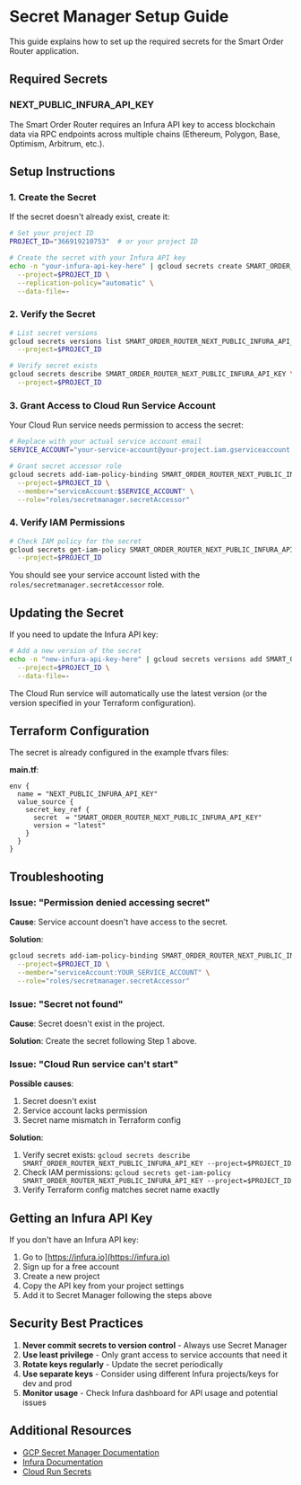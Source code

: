 # Secret Manager Setup Guide

This guide explains how to set up the required secrets for the Smart Order Router application.

## Required Secrets

### NEXT_PUBLIC_INFURA_API_KEY

The Smart Order Router requires an Infura API key to access blockchain data via RPC endpoints across multiple chains (Ethereum, Polygon, Base, Optimism, Arbitrum, etc.).

## Setup Instructions

### 1. Create the Secret

If the secret doesn't already exist, create it:

```bash
# Set your project ID
PROJECT_ID="366919210753"  # or your project ID

# Create the secret with your Infura API key
echo -n "your-infura-api-key-here" | gcloud secrets create SMART_ORDER_ROUTER_NEXT_PUBLIC_INFURA_API_KEY \
  --project=$PROJECT_ID \
  --replication-policy="automatic" \
  --data-file=-
```

### 2. Verify the Secret

```bash
# List secret versions
gcloud secrets versions list SMART_ORDER_ROUTER_NEXT_PUBLIC_INFURA_API_KEY \
  --project=$PROJECT_ID

# Verify secret exists
gcloud secrets describe SMART_ORDER_ROUTER_NEXT_PUBLIC_INFURA_API_KEY \
  --project=$PROJECT_ID
```

### 3. Grant Access to Cloud Run Service Account

Your Cloud Run service needs permission to access the secret:

```bash
# Replace with your actual service account email
SERVICE_ACCOUNT="your-service-account@your-project.iam.gserviceaccount.com"

# Grant secret accessor role
gcloud secrets add-iam-policy-binding SMART_ORDER_ROUTER_NEXT_PUBLIC_INFURA_API_KEY \
  --project=$PROJECT_ID \
  --member="serviceAccount:$SERVICE_ACCOUNT" \
  --role="roles/secretmanager.secretAccessor"
```

### 4. Verify IAM Permissions

```bash
# Check IAM policy for the secret
gcloud secrets get-iam-policy SMART_ORDER_ROUTER_NEXT_PUBLIC_INFURA_API_KEY \
  --project=$PROJECT_ID
```

You should see your service account listed with the `roles/secretmanager.secretAccessor` role.

## Updating the Secret

If you need to update the Infura API key:

```bash
# Add a new version of the secret
echo -n "new-infura-api-key-here" | gcloud secrets versions add SMART_ORDER_ROUTER_NEXT_PUBLIC_INFURA_API_KEY \
  --project=$PROJECT_ID \
  --data-file=-
```

The Cloud Run service will automatically use the latest version (or the version specified in your Terraform configuration).

## Terraform Configuration

The secret is already configured in the example tfvars files:

**main.tf**:
```hcl
env {
  name = "NEXT_PUBLIC_INFURA_API_KEY"
  value_source {
    secret_key_ref {
      secret  = "SMART_ORDER_ROUTER_NEXT_PUBLIC_INFURA_API_KEY"
      version = "latest"
    }
  }
}
```

## Troubleshooting

### Issue: "Permission denied accessing secret"

**Cause**: Service account doesn't have access to the secret.

**Solution**: 
```bash
gcloud secrets add-iam-policy-binding SMART_ORDER_ROUTER_NEXT_PUBLIC_INFURA_API_KEY \
  --project=$PROJECT_ID \
  --member="serviceAccount:YOUR_SERVICE_ACCOUNT" \
  --role="roles/secretmanager.secretAccessor"
```

### Issue: "Secret not found"

**Cause**: Secret doesn't exist in the project.

**Solution**: Create the secret following Step 1 above.

### Issue: "Cloud Run service can't start"

**Possible causes**:
1. Secret doesn't exist
2. Service account lacks permission
3. Secret name mismatch in Terraform config

**Solution**: 
1. Verify secret exists: `gcloud secrets describe SMART_ORDER_ROUTER_NEXT_PUBLIC_INFURA_API_KEY --project=$PROJECT_ID`
2. Check IAM permissions: `gcloud secrets get-iam-policy SMART_ORDER_ROUTER_NEXT_PUBLIC_INFURA_API_KEY --project=$PROJECT_ID`
3. Verify Terraform config matches secret name exactly

## Getting an Infura API Key

If you don't have an Infura API key:

1. Go to [https://infura.io](https://infura.io)
2. Sign up for a free account
3. Create a new project
4. Copy the API key from your project settings
5. Add it to Secret Manager following the steps above

## Security Best Practices

1. **Never commit secrets to version control** - Always use Secret Manager
2. **Use least privilege** - Only grant access to service accounts that need it
3. **Rotate keys regularly** - Update the secret periodically
4. **Use separate keys** - Consider using different Infura projects/keys for dev and prod
5. **Monitor usage** - Check Infura dashboard for API usage and potential issues

## Additional Resources

- [GCP Secret Manager Documentation](https://cloud.google.com/secret-manager/docs)
- [Infura Documentation](https://docs.infura.io/)
- [Cloud Run Secrets](https://cloud.google.com/run/docs/configuring/secrets)

